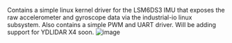 Contains a simple linux kernel driver for the LSM6DS3 IMU that exposes the raw accelerometer and gyroscope data via the industrial-io linux subsystem. Also contains a simple PWM and UART driver. Will be adding support for YDLIDAR X4 soon.
![image](https://github.com/caleb1000/roc-rk3328-cc-kernel-drivers/assets/30327564/56c45700-09f5-40f6-8c67-59cf9ef2eb23)



